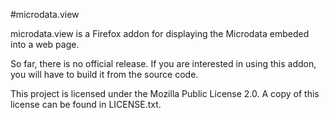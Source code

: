 #microdata.view

microdata.view is a Firefox addon for displaying the Microdata embeded into a web page.

So far, there is no official release. If you are interested in using this addon, you will have to build it from the source code.

This project is licensed under the Mozilla Public License 2.0. A copy of this license can be found in LICENSE.txt.
